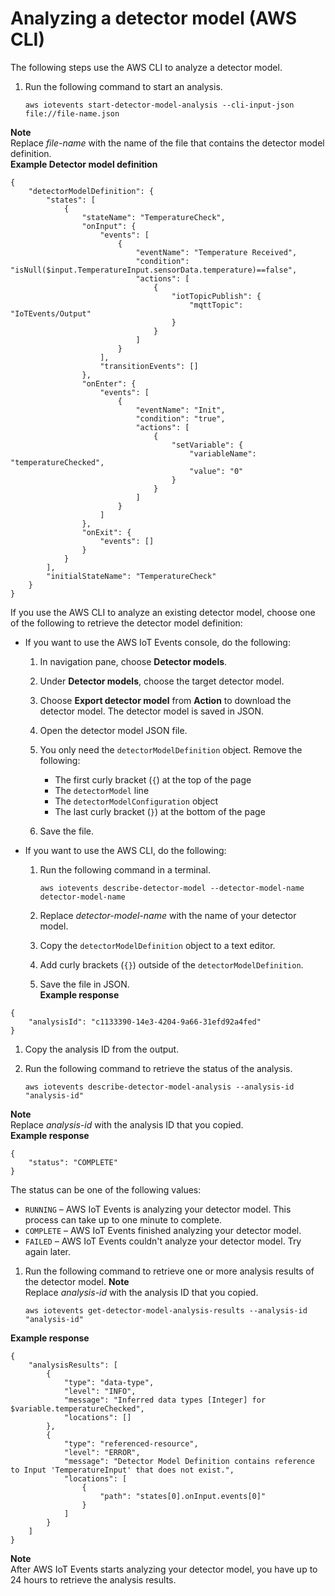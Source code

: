 # Analyzing a detector model \(AWS CLI\)<a name="analyze-api-api"></a>

The following steps use the AWS CLI to analyze a detector model\.

1. Run the following command to start an analysis\.

   ```
   aws iotevents start-detector-model-analysis --cli-input-json file://file-name.json
   ```
**Note**  
Replace *file\-name* with the name of the file that contains the detector model definition\.  
**Example Detector model definition**  

   ```
   {
       "detectorModelDefinition": {
           "states": [
               {
                   "stateName": "TemperatureCheck",
                   "onInput": {
                       "events": [
                           {
                               "eventName": "Temperature Received",
                               "condition": "isNull($input.TemperatureInput.sensorData.temperature)==false",
                               "actions": [
                                   {
                                       "iotTopicPublish": {
                                           "mqttTopic": "IoTEvents/Output"
                                       }
                                   }
                               ]
                           }
                       ],
                       "transitionEvents": []
                   },
                   "onEnter": {
                       "events": [
                           {
                               "eventName": "Init",
                               "condition": "true",
                               "actions": [
                                   {
                                       "setVariable": {
                                           "variableName": "temperatureChecked",
                                           "value": "0"
                                       }
                                   }
                               ]
                           }
                       ]
                   },
                   "onExit": {
                       "events": []
                   }
               }
           ],
           "initialStateName": "TemperatureCheck"
       }
   }
   ```

   If you use the AWS CLI to analyze an existing detector model, choose one of the following to retrieve the detector model definition:
   + If you want to use the AWS IoT Events console, do the following:

     1. In navigation pane, choose **Detector models**\.

     1. Under **Detector models**, choose the target detector model\.

     1. Choose **Export detector model** from **Action** to download the detector model\. The detector model is saved in JSON\.

     1. Open the detector model JSON file\.

     1. You only need the `detectorModelDefinition` object\. Remove the following:
        + The first curly bracket \(`{`\) at the top of the page
        + The `detectorModel` line
        + The `detectorModelConfiguration` object
        + The last curly bracket \(`}`\) at the bottom of the page

     1. Save the file\.
   + If you want to use the AWS CLI, do the following:

     1. Run the following command in a terminal\.

        ```
        aws iotevents describe-detector-model --detector-model-name detector-model-name
        ```

     1. Replace *detector\-model\-name* with the name of your detector model\.

     1. Copy the `detectorModelDefinition` object to a text editor\.

     1. Add curly brackets \(`{}`\) outside of the `detectorModelDefinition`\.

     1. Save the file in JSON\.  
**Example response**  

   ```
   {
       "analysisId": "c1133390-14e3-4204-9a66-31efd92a4fed"
   }
   ```

1. Copy the analysis ID from the output\.

1. Run the following command to retrieve the status of the analysis\.

   ```
   aws iotevents describe-detector-model-analysis --analysis-id "analysis-id"
   ```
**Note**  
Replace *analysis\-id* with the analysis ID that you copied\.  
**Example response**  

   ```
   {
       "status": "COMPLETE"
   }
   ```

   The status can be one of the following values:
   + `RUNNING` – AWS IoT Events is analyzing your detector model\. This process can take up to one minute to complete\.
   + `COMPLETE` – AWS IoT Events finished analyzing your detector model\.
   + `FAILED` – AWS IoT Events couldn't analyze your detector model\. Try again later\.

1. Run the following command to retrieve one or more analysis results of the detector model\.
**Note**  
Replace *analysis\-id* with the analysis ID that you copied\.

   ```
   aws iotevents get-detector-model-analysis-results --analysis-id "analysis-id"
   ```  
**Example response**  

   ```
   {
       "analysisResults": [
           {
               "type": "data-type",
               "level": "INFO",
               "message": "Inferred data types [Integer] for $variable.temperatureChecked",
               "locations": []
           },
           {
               "type": "referenced-resource",
               "level": "ERROR",
               "message": "Detector Model Definition contains reference to Input 'TemperatureInput' that does not exist.",
               "locations": [
                   {
                       "path": "states[0].onInput.events[0]"
                   }
               ]
           }
       ]
   }
   ```

**Note**  
After AWS IoT Events starts analyzing your detector model, you have up to 24 hours to retrieve the analysis results\.